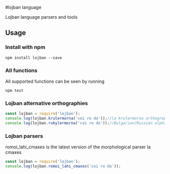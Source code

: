 #lojban language

Lojban language parsers and tools

## Usage
### Install with npm
```
npm install lojban --save
```

### All functions
All supported functions can be seen by running 
```
npm test
```

### Lojban alternative orthographies

```JavaScript
const lojban = require('lojban');
console.log(lojban.krulermorna('coi ro do'));//la krulermorna orthography
console.log(lojban.rukylermorna('coi ro do'));//Bulgarian/Russian alphabet orthgraphy
```

### Lojban parsers

romoi_lahi_cmaxes is the latest version of the morphological parser la cmaxes 

```JavaScript
const lojban = require('lojban');
console.log(lojban.romoi_lahi_cmaxes('coi ro do'));

```
